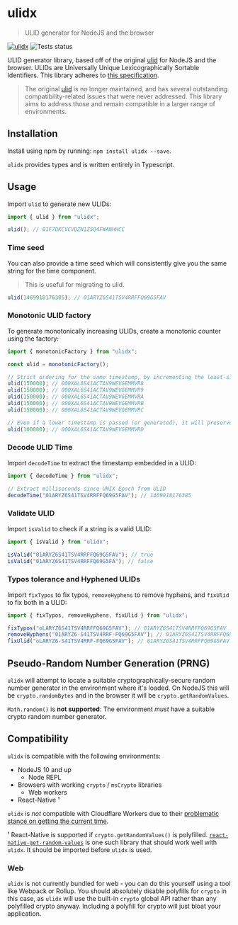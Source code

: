# ulidx
> ULID generator for NodeJS and the browser

[![ulidx](https://img.shields.io/npm/v/ulidx?color=blue&label=ulidx&logo=npm&style=flat-square)](https://www.npmjs.com/package/ulidx) ![Tests status](https://github.com/perry-mitchell/ulidx/actions/workflows/test.yml/badge.svg)

ULID generator library, based off of the original [ulid](https://github.com/ulid/javascript) for NodeJS and the browser. ULIDs are Universally Unique Lexicographically Sortable Identifiers. This library adheres to [this specification](https://github.com/ulid/spec).

> The original [ulid](https://github.com/ulid/javascript) is no longer maintained, and has several outstanding compatibility-related issues that were never addressed. This library aims to address those and remain compatible in a larger range of environments.

## Installation

Install using npm by running: `npm install ulidx --save`.

`ulidx` provides types and is written entirely in Typescript.

## Usage

Import `ulid` to generate new ULIDs:

```typescript
import { ulid } from "ulidx";

ulid(); // 01F7DKCVCVDZN1Z5Q4FWANHHCC
```

### Time seed

You can also provide a time seed which will consistently give you the same string for the time component.

> This is useful for migrating to ulid.

```typescript
ulid(1469918176385); // 01ARYZ6S41TSV4RRFFQ69G5FAV
```

### Monotonic ULID factory

To generate monotonically increasing ULIDs, create a monotonic counter using the factory:

```typescript
import { monotonicFactory } from "ulidx";

const ulid = monotonicFactory();

// Strict ordering for the same timestamp, by incrementing the least-significant random bit by 1
ulid(150000); // 000XAL6S41ACTAV9WEVGEMMVR8
ulid(150000); // 000XAL6S41ACTAV9WEVGEMMVR9
ulid(150000); // 000XAL6S41ACTAV9WEVGEMMVRA
ulid(150000); // 000XAL6S41ACTAV9WEVGEMMVRB
ulid(150000); // 000XAL6S41ACTAV9WEVGEMMVRC

// Even if a lower timestamp is passed (or generated), it will preserve sort order
ulid(100000); // 000XAL6S41ACTAV9WEVGEMMVRD
```

### Decode ULID Time

Import `decodeTime` to extract the timestamp embedded in a ULID:

```typescript
import { decodeTime } from "ulidx";

// Extract milliseconds since UNIX Epoch from ULID
decodeTime("01ARYZ6S41TSV4RRFFQ69G5FAV"); // 1469918176385
```

### Validate ULID

Import `isValid` to check if a string is a valid ULID:

```typescript
import { isValid } from "ulidx";

isValid("01ARYZ6S41TSV4RRFFQ69G5FAV"); // true
isValid("01ARYZ6S41TSV4RRFFQ69G5FA"); // false
```

### Typos tolerance and Hyphened ULIDs

Import `fixTypos` to fix typos, `removeHyphens` to remove hyphens, and `fixUlid` to fix both in a ULID:

```typescript
import { fixTypos, removeHyphens, fixUlid } from "ulidx";

fixTypos("oLARYZ6S41TSV4RRFFQ69G5FAV"); // 01ARYZ6S41TSV4RRFFQ69G5FAV
removeHyphens("01ARYZ6-S41TSV4RRF-FQ69G5FAV"); // 01ARYZ6S41TSV4RRFFQ69G5FAV
fixUlid("oLARYZ6-S41TSV4RRF-FQ69G5FAV"); // 01ARYZ6S41TSV4RRFFQ69G5FAV
```

## Pseudo-Random Number Generation (PRNG)

`ulidx` will attempt to locate a suitable cryptographically-secure random number generator in the environment where it's loaded. On NodeJS this will be `crypto.randomBytes` and in the browser it will be `crypto.getRandomValues`.

`Math.random()` is **not supported**: The environment _must_ have a suitable crypto random number generator.

## Compatibility

`ulidx` is compatible with the following environments:

 * NodeJS 10 and up
   * Node REPL
 * Browsers with working `crypto` / `msCrypto` libraries
   * Web workers
 * React-Native ¹

`ulidx` is _not_ compatible with Cloudflare Workers due to their [problematic stance on getting the current time](https://developers.cloudflare.com/workers/learning/security-model#step-1-disallow-timers-and-multi-threading).

 ¹ React-Native is supported if `crypto.getRandomValues()` is polyfilled. [`react-native-get-random-values`](https://github.com/LinusU/react-native-get-random-values) is one such library that should work well with `ulidx`. It should be imported before `ulidx` is used.

### Web

`ulidx` is not currently bundled for web - you can do this yourself using a tool like Webpack or Rollup. You should absolutely disable polyfills for `crypto` in this case, as `ulidx` will use the built-in `crypto` global API rather than any polyfilled crypto anyway. Including a polyfill for crypto will just bloat your application.
